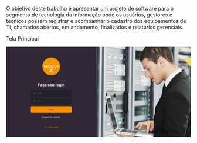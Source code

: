 O objetivo deste trabalho é apresentar um projeto de software para o segmento de tecnologia da informação onde os usuários, gestores e técnicos possam registrar e acompanhar o cadastro dos equipamentos de TI, chamados abertos, em andamento, finalizados e relatórios gerenciais.

Tela Principal

![Imagem Exemplo](images/exemplo.png)



